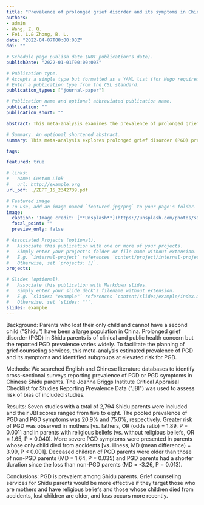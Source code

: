 ```yaml
---
title: "Prevalence of prolonged grief disorder and its symptoms in Chinese parents who lost their only child: A systematic review and meta-analysis"
authors:
- admin
- Wang, Z. Q.
- Fei, L.& Zhong, B. L.
date: "2022-04-07T00:00:00Z"
doi: ""

# Schedule page publish date (NOT publication's date).
publishDate: "2022-01-01T00:00:00Z"

# Publication type.
# Accepts a single type but formatted as a YAML list (for Hugo requirements).
# Enter a publication type from the CSL standard.
publication_types: ["journal-paper"]

# Publication name and optional abbreviated publication name.
publication: ""
publication_short: ""

abstract: This meta-analysis examines the prevalence of prolonged grief disorder (PGD) among Chinese Shidu parents, highlighting elevated risks among mothers, those with religious beliefs, and parents whose only child died from accidents, suggesting targeted grief counseling interventions for these vulnerable groups.

# Summary. An optional shortened abstract.
summary: This meta-analysis explores prolonged grief disorder (PGD) prevalence among Chinese Shidu parents, identifying higher risks in mothers, those with religious beliefs, and parents whose child died from accidents. Targeted grief counseling is recommended for these groups.

tags:

featured: true

# links:
# - name: Custom Link
#   url: http://example.org
url_pdf: ./ZEPT_15_2342739.pdf

# Featured image
# To use, add an image named `featured.jpg/png` to your page's folder. 
image:
  caption: 'Image credit: [**Unsplash**](https://unsplash.com/photos/s9CC2SKySJM)'
  focal_point: ""
  preview_only: false

# Associated Projects (optional).
#   Associate this publication with one or more of your projects.
#   Simply enter your project's folder or file name without extension.
#   E.g. `internal-project` references `content/project/internal-project/index.md`.
#   Otherwise, set `projects: []`.
projects:

# Slides (optional).
#   Associate this publication with Markdown slides.
#   Simply enter your slide deck's filename without extension.
#   E.g. `slides: "example"` references `content/slides/example/index.md`.
#   Otherwise, set `slides: ""`.
slides: example
---
```


Background: Parents who lost their only child and cannot have a second child ("Shidu") have been a large population in China. Prolonged grief disorder (PGD) in Shidu parents is of clinical and public health concern but the reported PGD prevalence varies widely. To facilitate the planning of grief counseling services, this meta-analysis estimated prevalence of PGD and its symptoms and identified subgroups at elevated risk for PGD.

Methods: We searched English and Chinese literature databases to identify cross-sectional surveys reporting prevalence of PGD or PGD symptoms in Chinese Shidu parents. The Joanna Briggs Institute Critical Appraisal Checklist for Studies Reporting Prevalence Data ("JBI") was used to assess risk of bias of included studies.

Results: Seven studies with a total of 2,794 Shidu parents were included and their JBI scores ranged from five to eight. The pooled prevalence of PGD and PGD symptoms was 20.9% and 75.0%, respectively. Greater risk of PGD was observed in mothers [vs. fathers, OR (odds ratio) = 1.89, P = 0.001] and in parents with religious beliefs (vs. without religious beliefs, OR = 1.65, P = 0.040). More severe PGD symptoms were presented in parents whose only child died from accidents [vs. illness, MD (mean difference) = 3.99, P < 0.001]. Deceased children of PGD parents were older than those of non-PGD parents (MD = 1.64, P = 0.035) and PGD parents had a shorter duration since the loss than non-PGD parents (MD = -3.26, P = 0.013).

Conclusions: PGD is prevalent among Shidu parents. Grief counseling services for Shidu parents would be more effective if they target those who are mothers and have religious beliefs and those whose children died from accidents, lost children are older, and loss occurs more recently.
